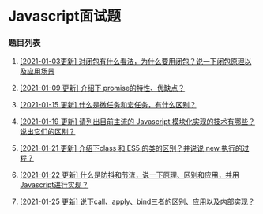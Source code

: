 # Javascript面试题

### 题目列表

1. [[2021-01-03更新] 对闭包有什么看法，为什么要用闭包？说一下闭包原理以及应用场景](https://github.com/Jeddy-2020/front-end-every-code-interview/issues/3)

2. [[2021-01-09 更新] 介绍下 promise的特性、优缺点？](https://github.com/Jeddy-2020/front-end-every-code-interview/issues/9)

3. [[2021-01-15 更新] 什么是微任务和宏任务，有什么区别？](https://github.com/Jeddy-2020/front-end-every-code-interview/issues/12)

4. [[2021-01-19 更新] 请列出目前主流的 Javascript 模块化实现的技术有哪些？ 说出它们的区别？](https://github.com/Jeddy-2020/front-end-every-code-interview/issues/14)

5. [[2021-01-21 更新] 介绍下class 和 ES5 的类的区别？并说说 new 执行的过程？](https://github.com/Jeddy-2020/front-end-every-code-interview/issues/15)

6. [[2021-01-22 更新] 什么是防抖和节流，说一下原理、区别和应用，并用Javascript进行实现？](https://github.com/Jeddy-2020/front-end-every-code-interview/issues/16)

7. [[2021-01-25 更新] 说下call、apply、bind三者的区别、应用以及内部实现？](https://github.com/Jeddy-2020/front-end-every-code-interview/issues/17)

   

